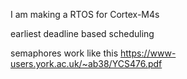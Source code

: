 I am making a RTOS for Cortex-M4s


earliest deadline based scheduling


semaphores work like this https://www-users.york.ac.uk/~ab38/YCS476.pdf
